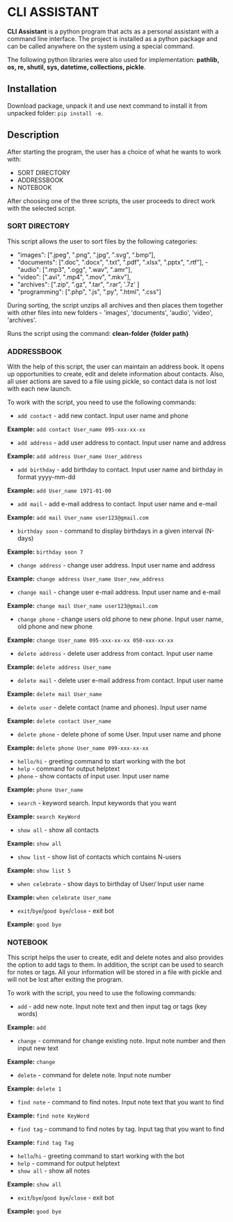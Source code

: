 # CLI ASSISTANT
<b>CLI Assistant</b> is a python program that acts as a personal assistant with a command line interface.  The project is installed as a python package and can be called anywhere on the system using a special command.

The following python libraries were also used for implementation: <b>pathlib, os, re, shutil, sys, datetime, collections, pickle</b>.
## Installation

Download package, unpack it and use next command to install it from unpacked folder: `pip install -e`.

## Description

After starting the program, the user has a choice of what he wants to work with:
 - SORT DIRECTORY
 - ADDRESSBOOK
 - NOTEBOOK
 
 After choosing one of the three scripts, the user proceeds to direct work with the selected script.

### SORT DIRECTORY

This script allows the user to sort files by the following categories:
- "images": [".jpeg", ".png", ".jpg", ".svg", “.bmp”], 
- "documents": [".doc", ".docx", ".txt", ".pdf", ".xlsx", ".pptx", “.rtf”], 
-"audio": [".mp3", ".ogg", ".wav", ".amr"], 
- "video": [".avi", ".mp4", ".mov", ".mkv"], 
- "archives": [".zip", ".gz", ".tar", “.rar”, '.7z' ] 
- "programming": [".php", ".js", ".py", ".html", ".css"]

 During sorting, the script unzips all archives and then places them together with other files into new folders - 'images', 'documents', 'audio', 'video', 'archives'.
 
 Runs the script using the command: <b>clean-folder {folder path}</b>
 
 ### ADDRESSBOOK
 
With the help of this script, the user can maintain an address book. It opens up opportunities to create, edit and delete information about contacts.  Also, all user actions are saved to a file using pickle, so contact data is not lost with each new launch.

To work with the script, you need to use the following commands:
- `add contact` - add new contact. Input user name and phone

**Example:** `add contact User_name 095-xxx-xx-xx`

- `add address` - add user address to contact. Input user name and address

**Example:** `add address User_name User_address`
- `add birthday` - add birthday to contact. Input user name and birthday in format yyyy-mm-dd

**Example:** `add User_name 1971-01-00`
- `add mail` - add e-mail address to contact. Input user name and e-mail

**Example:** `add mail User_name user123@gmail.com`
- `birthday soon` - command to display birthdays in a given interval (N-days)

**Example:** `birthday soon 7`
- `change address` - change user address. Input user name and address

**Example:** `change address User_name User_new_address`
- `change mail` - change user e-mail address. Input user name and e-mail

**Example:** `change mail User_name user123@gmail.com`
- `change phone` - change users old phone to new phone. Input user name, old phone and new phone

**Example:** `change User_name 095-xxx-xx-xx 050-xxx-xx-xx`
- `delete address` - delete user address from contact. Input user name

**Example:** `delete address User_name`
- `delete mail` - delete user e-mail address from contact. Input user name

**Example:** `delete mail User_name`
- `delete user` - delete contact (name and phones). Input user name

**Example:** `delete contact User_name`
- `delete phone` - delete phone of some User. Input user name and phone

**Example:** `delete phone User_name 099-xxx-xx-xx`
- `hello/hi` - greeting command to start working with the bot
- `help` - command for output helptext
- `phone` - show contacts of input user. Input user name

**Example:** `phone User_name`
- `search` - keyword search. Input keywords that you want

**Example:** `search KeyWord`
- `show all` - show all contacts

**Example:** `show all`
- `show list` - show list of contacts which contains N-users

**Example:** `show list 5` 
- `when celebrate` - show days to birthday of User/ Input user name

**Example:** `when celebrate User_name`
- `exit`/`bye`/`good bye`/`close` - exit bot

**Example:** `good bye`

### NOTEBOOK
This script helps the user to create, edit and delete notes and also provides the option to add tags to them.  In addition, the script can be used to search for notes or tags.  All your information will be stored in a file with pickle and will not be lost after exiting the program.

To work with the script, you need to use the following commands:

- `add` - add new note. Input note text and then input tag or tags (key words)

**Example:** `add`
- `change` - command for change existing note. Input note number and then input new text

**Example:** `change`
- `delete` - command for delete note. Input note number

**Example:** `delete 1`
- `find note` - command to find notes. Input note text that you want to find

**Example:** `find note KeyWord`
- `find tag` - command to find notes by tag. Input tag that you want to find
    
**Example:** `find tag Tag`
- `hello`/`hi` - greeting command to start working with the bot
- `help` - command for output helptext
- `show all` - show all notes

**Example:** `show all`
- `exit`/`bye`/`good bye`/`close` - exit bot
    
**Example:** `good bye`










